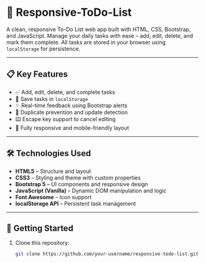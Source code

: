 # 📝 Responsive-ToDo-List

A clean, responsive To-Do List web app built with HTML, CSS, Bootstrap, and JavaScript. Manage your daily tasks with ease – add, edit, delete, and mark them complete. All tasks are stored in your browser using `localStorage` for persistence.

---

## 📋 Key Features

- ✅ Add, edit, delete, and complete tasks  
- 💾 Save tasks in `localStorage`  
- ✨ Real-time feedback using Bootstrap alerts  
- 🧠 Duplicate prevention and update detection  
- ⌨️ Escape key support to cancel editing  
- 📱 Fully responsive and mobile-friendly layout

---

## 🛠️ Technologies Used

- **HTML5** – Structure and layout  
- **CSS3** – Styling and theme with custom properties  
- **Bootstrap 5** – UI components and responsive design  
- **JavaScript (Vanilla)** – Dynamic DOM manipulation and logic  
- **Font Awesome** – Icon support  
- **localStorage API** – Persistent task management

---

## 🚀 Getting Started

1. Clone this repository:
   ```bash
   git clone https://github.com/your-username/responsive-todo-list.git
